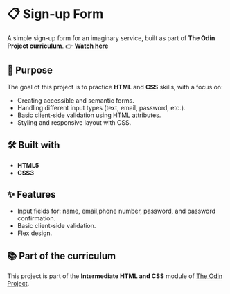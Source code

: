 # 📋 Sign-up Form  
A simple sign-up form for an imaginary service, built as part of **The Odin Project curriculum**. 
👉 **[Watch here](https://gambadavide96.github.io/sign-up-form/)**

## 🚀 Purpose  
The goal of this project is to practice **HTML** and **CSS** skills, with a focus on:  
- Creating accessible and semantic forms.  
- Handling different input types (text, email, password, etc.).  
- Basic client-side validation using HTML attributes.  
- Styling and responsive layout with CSS.  

## 🛠️ Built with  
- **HTML5**  
- **CSS3**  

## ✨ Features  
- Input fields for: name, email,phone number, password, and password confirmation.  
- Basic client-side validation.
- Flex design.  


## 📚 Part of the curriculum  
This project is part of the **Intermediate HTML and CSS** module of [The Odin Project](https://www.theodinproject.com/).  



